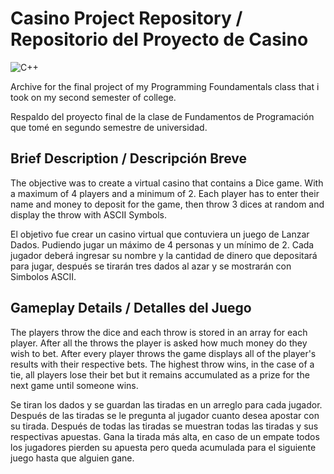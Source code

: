 # Casino Project Repository / Repositorio del Proyecto de Casino
![C++](https://img.shields.io/badge/c++-%2300599C.svg?style=for-the-badge&logo=c%2B%2B&logoColor=white)

Archive for the final project of my Programming Foundamentals class that i took on my second semester of college.

Respaldo del proyecto final de la clase de Fundamentos de Programación que tomé en segundo semestre de universidad.


 ## Brief Description / Descripción Breve
The objective was to create a virtual casino that contains a Dice game. With a maximum of 4 players and a minimum of 2. Each player has to enter their name and money to deposit for the game, then throw 3 dices at random and display the throw with ASCII Symbols.

El objetivo fue crear un casino virtual que contuviera un juego de Lanzar Dados. Pudiendo jugar un máximo de 4 personas y un mínimo de 2. Cada jugador deberá ingresar su nombre y la cantidad de dinero que depositará para jugar, después se tirarán tres dados al azar y se mostrarán con Simbolos ASCII.
         
## Gameplay Details / Detalles del Juego

The players throw the dice and each throw is stored in an array for each player. After all the throws the player is asked how much money do they wish to bet. After every player throws the game displays all of the player's results with their respective bets. The highest throw wins, in the case of a tie, all players lose their bet but it remains accumulated as a prize for the next game until someone wins.

Se tiran los dados y se guardan las tiradas en un arreglo para cada jugador. Después de las tiradas se le pregunta al jugador cuanto desea apostar con su tirada. Después de todas las tiradas se muestran todas las tiradas y sus respectivas apuestas. Gana la tirada más alta, en caso de un empate todos los jugadores pierden su apuesta pero queda acumulada para el siguiente juego hasta que alguien gane.
